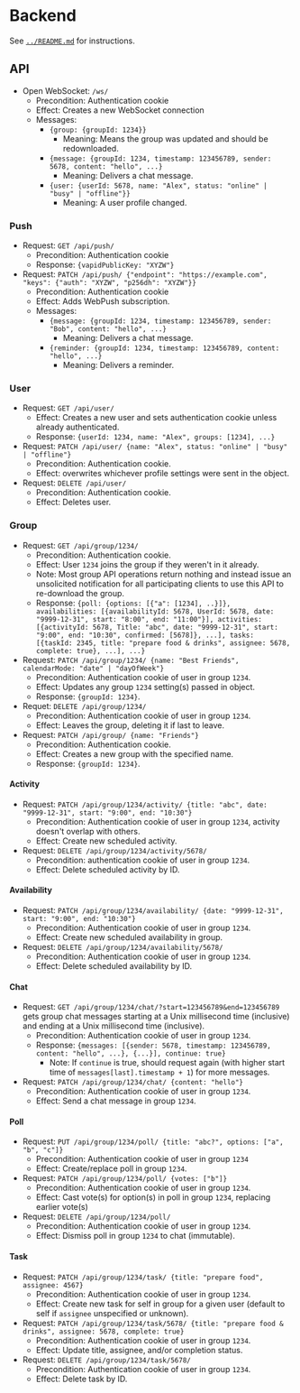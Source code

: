 # Backend

See [`../README.md`](../README.md) for instructions.

## API
- Open WebSocket: `/ws/`
  - Precondition: Authentication cookie
  - Effect: Creates a new WebSocket connection
  - Messages:
    - `{group: {groupId: 1234}}`
      - Meaning: Means the group was updated and should be redownloaded.
    - `{message: {groupId: 1234, timestamp: 123456789, sender: 5678, content: "hello", ...}`
      - Meaning: Delivers a chat message.
    - `{user: {userId: 5678, name: "Alex", status: "online" | "busy" | "offline"}}`
      - Meaning: A user profile changed.

### Push
- Request: `GET /api/push/`
  - Precondition: Authentication cookie
  - Response: `{vapidPublicKey: "XYZW"}`
- Request: `PATCH /api/push/ {"endpoint": "https://example.com", "keys": {"auth": "XYZW", "p256dh": "XYZW"}}`
  - Precondition: Authentication cookie
  - Effect: Adds WebPush subscription.
  - Messages:
    - `{message: {groupId: 1234, timestamp: 123456789, sender: "Bob", content: "hello", ...}`
      - Meaning: Delivers a chat message.
    - `{reminder: {groupId: 1234, timestamp: 123456789, content: "hello", ...}`
      - Meaning: Delivers a reminder.

### User
- Request: `GET /api/user/`
  - Effect: Creates a new user and sets authentication cookie unless already authenticated.
  - Response: `{userId: 1234, name: "Alex", groups: [1234], ...}`
- Request: `PATCH /api/user/ {name: "Alex", status: "online" | "busy" | "offline"}`
  - Precondition: Authentication cookie.
  - Effect: overwrites whichever profile settings were sent in the object.
- Request: `DELETE /api/user/`
  - Precondition: Authentication cookie.
  - Effect: Deletes user.

### Group
- Request: `GET /api/group/1234/`
  - Precondition: Authentication cookie.
  - Effect: User `1234` joins the group if they weren't in it already.
  - Note: Most group API operations return nothing and instead issue an unsolicited notification for all participating clients to use this API to re-download the group.
  - Response: `{poll: {options: [{"a": [1234], ..}]}, availabilities: [{availabilityId: 5678, UserId: 5678, date: "9999-12-31", start: "8:00", end: "11:00"}], activities: [{activityId: 5678, Title: "abc", date: "9999-12-31", start: "9:00", end: "10:30", confirmed: [5678]}, ...], tasks: [{taskId: 2345, title: "prepare food & drinks", assignee: 5678, complete: true}, ...], ...}`
- Request: `PATCH /api/group/1234/ {name: "Best Friends", calendarMode: "date" | "dayOfWeek"}`
  - Precondition: Authentication cookie of user in group `1234`.
  - Effect: Updates any group `1234` setting(s) passed in object.
  - Response: `{groupId: 1234}`.
- Requet: `DELETE /api/group/1234/`
  - Precondition: Authentication cookie of user in group `1234`.
  - Effect: Leaves the group, deleting it if last to leave.
- Request: `PATCH /api/group/ {name: "Friends"}`
  - Precondition: Authentication cookie.
  - Effect: Creates a new group with the specified name.
  - Response: `{groupId: 1234}`.

#### Activity
- Request: `PATCH /api/group/1234/activity/ {title: "abc", date: "9999-12-31", start: "9:00", end: "10:30"}`
  - Precondition: Authentication cookie of user in group `1234`, activity doesn't overlap with others.
  - Effect: Create new scheduled activity.
- Request: `DELETE /api/group/1234/activity/5678/`
  - Precondition: authentication cookie of user in group `1234`.
  - Effect: Delete scheduled activity by ID.

#### Availability
- Request: `PATCH /api/group/1234/availability/ {date: "9999-12-31", start: "9:00", end: "10:30"}`
  - Precondition: Authentication cookie of user in group `1234`.
  - Effect: Create new scheduled availability in group.
- Request: `DELETE /api/group/1234/availability/5678/`
  - Precondition: Authentication cookie of user in group `1234`.
  - Effect: Delete scheduled availability by ID.

#### Chat
- Request: `GET /api/group/1234/chat/?start=123456789&end=123456789` gets group chat messages starting at a Unix millisecond time (inclusive) and ending at a Unix millisecond time (inclusive).
  - Precondition: Authentication cookie of user in group `1234`.
  - Response: `{messages: [{sender: 5678, timestamp: 123456789, content: "hello", ...}, {...}], continue: true}`
    - Note: If `continue` is true, should request again (with higher start time of `messages[last].timestamp + 1`) for more messages.
- Request: `PATCH /api/group/1234/chat/ {content: "hello"}`
  - Precondition: Authentication cookie of user in group `1234`.
  - Effect: Send a chat message in group `1234`.

#### Poll
- Request: `PUT /api/group/1234/poll/ {title: "abc?", options: ["a", "b", "c"]}`
  - Precondition: Authentication cookie of user in group `1234`
  - Effect: Create/replace poll in group `1234`.
- Request: `PATCH /api/group/1234/poll/ {votes: ["b"]}`
  - Precondition: Authentication cookie of user in group `1234`.
  - Effect: Cast vote(s) for option(s) in poll in group `1234`, replacing earlier vote(s)
- Request: `DELETE /api/group/1234/poll/`
  - Precondition: Authentication cookie of user in group `1234`.
  - Effect: Dismiss poll in group `1234` to chat (immutable).

#### Task
- Request: `PATCH /api/group/1234/task/ {title: "prepare food", assignee: 4567}`
  - Precondition: Authentication cookie of user in group `1234`.
  - Effect: Create new task for self in group for a given user (default to self if `assignee` unspecified or unknown).
- Request: `PATCH /api/group/1234/task/5678/ {title: "prepare food & drinks", assignee: 5678, complete: true}`
  - Precondition: Authentication cookie of user in group `1234`.
  - Effect: Update title, assignee, and/or completion status.
- Request: `DELETE /api/group/1234/task/5678/`
  - Precondition: Authentication cookie of user in group `1234`.
  - Effect: Delete task by ID.